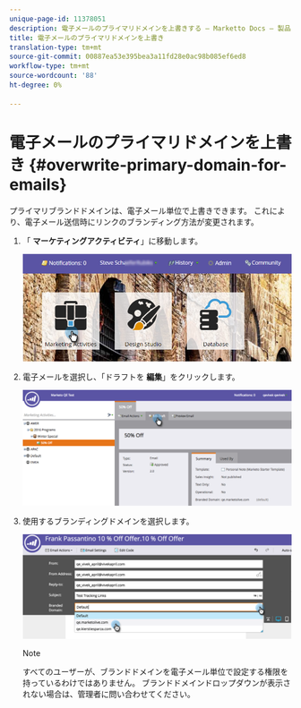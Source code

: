 ```yaml
---
unique-page-id: 11378051
description: 電子メールのプライマリドメインを上書きする — Marketto Docs — 製品ドキュメント
title: 電子メールのプライマリドメインを上書き
translation-type: tm+mt
source-git-commit: 00887ea53e395bea3a11fd28e0ac98b085ef6ed8
workflow-type: tm+mt
source-wordcount: '88'
ht-degree: 0%

---
```



# 電子メールのプライマリドメインを上書き {#overwrite-primary-domain-for-emails}

プライマリブランドドメインは、電子メール単位で上書きできます。 これにより、電子メール送信時にリンクのブランディング方法が変更されます。

1. 「 **マーケティングアクティビティ**」に移動します。

   ![](assets/login-marketing-activities.png)

1. 電子メールを選択し、「ドラフトを **編集**」をクリックします。

   ![](assets/image2016-8-26-11-3a48-3a7.png)

1. 使用するブランディングドメインを選択します。

   ![](assets/image2016-8-12-11-3a5-3a29.png)

   >[!NOTE]
   >
   >すべてのユーザーが、ブランドドメインを電子メール単位で設定する権限を持っているわけではありません。 ブランドドメインドロップダウンが表示されない場合は、管理者に問い合わせてください。

